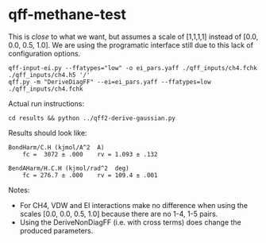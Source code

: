 # qff-methane-test

This is _close_ to what we want, but assumes a scale of [1,1,1,1] instead of [0.0, 0.0, 0.5, 1.0]. We are using the programatic interface still due to this lack of configuration options.

```
qff-input-ei.py --ffatypes="low" -o ei_pars.yaff ./qff_inputs/ch4.fchk ./qff_inputs/ch4.h5 '/'
qff.py -m "DeriveDiagFF" --ei=ei_pars.yaff --ffatypes=low ./qff_inputs/ch4.fchk

```

Actual run instructions:

```
cd results && python ../qff2-derive-gaussian.py
```

Results should look like:

```
BondHarm/C.H (kjmol/A^2  A)                                             
    fc =  3072 ± .000    rv = 1.093 ± .132

BendAHarm/H.C.H (kjmol/rad^2  deg)                                      
    fc = 276.7 ± .000    rv = 109.4 ± .001
```

Notes:
- For CH4, VDW and EI interactions make no difference when using the scales [0.0, 0.0, 0.5, 1.0]
  because there are no 1-4, 1-5 pairs.
- Using the DeriveNonDiagFF (i.e. with cross terms) does change the produced parameters.
